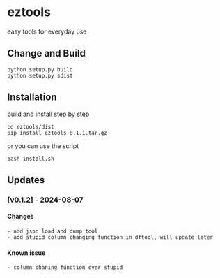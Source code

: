 # eztools
easy tools for everyday use

## Change and Build
```
python setup.py build
python setup.py sdist
```
## Installation
build and install step by step
```
cd eztools/dist
pip install eztools-0.1.1.tar.gz
```
or you can use the script
```
bash install.sh
```
## Updates
### [v0.1.2] - 2024-08-07
#### Changes
    - add json load and dump tool
    - add stupid column changing function in dftool, will update later
#### Known issue
    - column chaning function over stupid